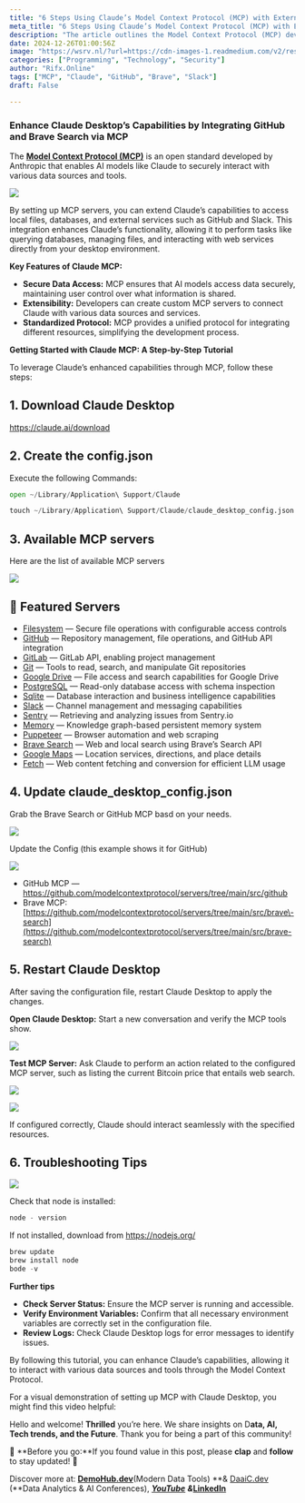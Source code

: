 ```yaml
---
title: "6 Steps Using Claude’s Model Context Protocol (MCP) with External Tools"
meta_title: "6 Steps Using Claude’s Model Context Protocol (MCP) with External Tools"
description: "The article outlines the Model Context Protocol (MCP) developed by Anthropic, which allows Claude Desktop to securely interact with external tools like GitHub and Brave Search. It details a step-by-step tutorial for integrating MCP, emphasizing secure data access, extensibility, and a standardized protocol. Key features include connecting to various services such as Google Drive and Slack, enabling enhanced functionality for tasks like file management and database querying. Troubleshooting tips are also provided to ensure successful implementation."
date: 2024-12-26T01:00:56Z
image: "https://wsrv.nl/?url=https://cdn-images-1.readmedium.com/v2/resize:fit:800/1*kE_qjVInCTckUW4TqMqUEw.jpeg"
categories: ["Programming", "Technology", "Security"]
author: "Rifx.Online"
tags: ["MCP", "Claude", "GitHub", "Brave", "Slack"]
draft: False

---
```






### Enhance Claude Desktop’s Capabilities by Integrating GitHub and Brave Search via MCP



The [**Model Context Protocol (MCP)**](https://www.anthropic.com/news/model-context-protocol) is an open standard developed by Anthropic that enables AI models like Claude to securely interact with various data sources and tools.

![](https://wsrv.nl/?url=https://cdn-images-1.readmedium.com/v2/resize:fit:800/1*nXwRfi_2Sj3NK8P46YcGJw.png)

By setting up MCP servers, you can extend Claude’s capabilities to access local files, databases, and external services such as GitHub and Slack. This integration enhances Claude’s functionality, allowing it to perform tasks like querying databases, managing files, and interacting with web services directly from your desktop environment.

**Key Features of Claude MCP:**

* **Secure Data Access:** MCP ensures that AI models access data securely, maintaining user control over what information is shared.
* **Extensibility:** Developers can create custom MCP servers to connect Claude with various data sources and services.
* **Standardized Protocol:** MCP provides a unified protocol for integrating different resources, simplifying the development process.

**Getting Started with Claude MCP: A Step\-by\-Step Tutorial**

To leverage Claude’s enhanced capabilities through MCP, follow these steps:


## 1\. Download Claude Desktop

<https://claude.ai/download>


## 2\. Create the config.json

Execute the following Commands:


```python
open ~/Library/Application\ Support/Claude

touch ~/Library/Application\ Support/Claude/claude_desktop_config.json
```

## 3\. Available MCP servers

Here are the list of available MCP servers

![](https://wsrv.nl/?url=https://cdn-images-1.readmedium.com/v2/resize:fit:800/1*4ykbUagOrtn4IJaVOMj2Pw.png)


## 🌟 Featured Servers

* [Filesystem](https://github.com/modelcontextprotocol/servers/blob/main/src/filesystem) — Secure file operations with configurable access controls
* [GitHub](https://github.com/modelcontextprotocol/servers/blob/main/src/github) — Repository management, file operations, and GitHub API integration
* [GitLab](https://github.com/modelcontextprotocol/servers/blob/main/src/gitlab) — GitLab API, enabling project management
* [Git](https://github.com/modelcontextprotocol/servers/blob/main/src/git) — Tools to read, search, and manipulate Git repositories
* [Google Drive](https://github.com/modelcontextprotocol/servers/blob/main/src/gdrive) — File access and search capabilities for Google Drive
* [PostgreSQL](https://github.com/modelcontextprotocol/servers/blob/main/src/postgres) — Read\-only database access with schema inspection
* [Sqlite](https://github.com/modelcontextprotocol/servers/blob/main/src/sqlite) — Database interaction and business intelligence capabilities
* [Slack](https://github.com/modelcontextprotocol/servers/blob/main/src/slack) — Channel management and messaging capabilities
* [Sentry](https://github.com/modelcontextprotocol/servers/blob/main/src/sentry) — Retrieving and analyzing issues from Sentry.io
* [Memory](https://github.com/modelcontextprotocol/servers/blob/main/src/memory) — Knowledge graph\-based persistent memory system
* [Puppeteer](https://github.com/modelcontextprotocol/servers/blob/main/src/puppeteer) — Browser automation and web scraping
* [Brave Search](https://github.com/modelcontextprotocol/servers/blob/main/src/brave-search) — Web and local search using Brave’s Search API
* [Google Maps](https://github.com/modelcontextprotocol/servers/blob/main/src/google-maps) — Location services, directions, and place details
* [Fetch](https://github.com/modelcontextprotocol/servers/blob/main/src/fetch) — Web content fetching and conversion for efficient LLM usage


## 4\. Update claude\_desktop\_config.json

Grab the Brave Search or GitHub MCP basd on your needs.

![](https://wsrv.nl/?url=https://cdn-images-1.readmedium.com/v2/resize:fit:800/1*rGxXQO6NB2wXBeAOHuGQKQ.png)

Update the Config (this example shows it for GitHub)

![](https://wsrv.nl/?url=https://cdn-images-1.readmedium.com/v2/resize:fit:800/1*6qi-DCeUlNkXB3CIhVAGUw.png)

* GitHub MCP — <https://github.com/modelcontextprotocol/servers/tree/main/src/github>
* Brave MCP: [https://github.com/modelcontextprotocol/servers/tree/main/src/brave\-search](https://github.com/modelcontextprotocol/servers/tree/main/src/brave-search)


## 5\. Restart Claude Desktop

After saving the configuration file, restart Claude Desktop to apply the changes.

**Open Claude Desktop:** Start a new conversation and verify the MCP tools show.

![](https://wsrv.nl/?url=https://cdn-images-1.readmedium.com/v2/resize:fit:800/1*N1r_XoaZ4iwBfkS1txidlQ.png)

**Test MCP Server:** Ask Claude to perform an action related to the configured MCP server, such as listing the current Bitcoin price that entails web search.

![](https://wsrv.nl/?url=https://cdn-images-1.readmedium.com/v2/resize:fit:800/1*rPM3W4jPlv7Zb7Eczem2OA.png)

![](https://wsrv.nl/?url=https://cdn-images-1.readmedium.com/v2/resize:fit:800/1*ua84sZI_Bd6R9vFG8ixBKw.png)

If configured correctly, Claude should interact seamlessly with the specified resources.


## 6\. Troubleshooting Tips

![](https://wsrv.nl/?url=https://cdn-images-1.readmedium.com/v2/resize:fit:800/0*f2g7pMR7fN8rtk4t)

Check that node is installed:


```python
node - version
```
If not installed, download from <https://nodejs.org/>


```python
brew update
brew install node
bode -v
```
**Further tips**

* **Check Server Status:** Ensure the MCP server is running and accessible.
* **Verify Environment Variables:** Confirm that all necessary environment variables are correctly set in the configuration file.
* **Review Logs:** Check Claude Desktop logs for error messages to identify issues.

By following this tutorial, you can enhance Claude’s capabilities, allowing it to interact with various data sources and tools through the Model Context Protocol.

For a visual demonstration of setting up MCP with Claude Desktop, you might find this video helpful:







Hello and welcome! **Thrilled** you’re here. We share insights on D**ata, AI, Tech trends, and the Future**. Thank you for being a part of this community!

🙏 **Before you go:**If you found value in this post, please **clap** and **follow** to stay updated! 👏

Discover more at: [**DemoHub.dev**](https://demohub.dev/)(Modern Data Tools) **\& [DaaiC.dev](https://www.daaic.dev/) (**Data Analytics \& AI Conferences), [***YouTube***](https://www.youtube.com/@demohub) ***\&*[LinkedIn](https://www.linkedin.com/company/demohub-dev/)**


